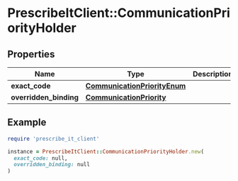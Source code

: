 # PrescribeItClient::CommunicationPriorityHolder

## Properties

| Name | Type | Description | Notes |
| ---- | ---- | ----------- | ----- |
| **exact_code** | [**CommunicationPriorityEnum**](CommunicationPriorityEnum.md) |  | [optional] |
| **overridden_binding** | [**CommunicationPriority**](CommunicationPriority.md) |  | [optional] |

## Example

```ruby
require 'prescribe_it_client'

instance = PrescribeItClient::CommunicationPriorityHolder.new(
  exact_code: null,
  overridden_binding: null
)
```

